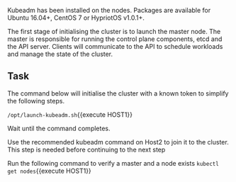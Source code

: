

Kubeadm has been installed on the nodes. Packages are available for Ubuntu 16.04+, CentOS 7 or HypriotOS v1.0.1+.

The first stage of initialising the cluster is to launch the master node. The master is responsible for running the control plane components, etcd and the API server. Clients will communicate to the API to schedule workloads and manage the state of the cluster.

## Task

The command below will initialise the cluster with a known token to simplify the following steps.

`/opt/launch-kubeadm.sh`{{execute HOST1}}

Wait until the command completes.

Use the recommended kubeadm command on Host2 to join it to  the cluster. This step is needed before continuing to the next step

Run the following command to verify a master and a node exists
`kubectl get nodes`{{execute HOST1}}

